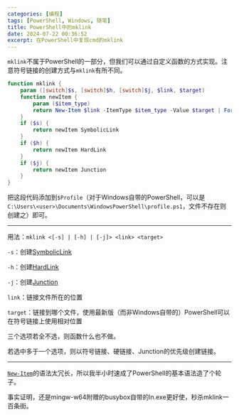 ```yaml
---
categories: [编程]
tags: [PowerShell, Windows, 随笔]
title: PowerShell中的mklink
date: 2024-07-22 00:36:52
excerpt: 在PowerShell中复现cmd的mklink
---
```


`mklink`不属于PowerShell的一部分，但我们可以通过自定义函数的方式实现。注意符号链接的创建方式与`mklink`有所不同。

```ps1
function mklink {
	param ([switch]$s, [switch]$h, [switch]$j, $link, $target)
	function newItem {
		param ($item_type)
		return New-Item $link -ItemType $item_type -Value $target | Format-Table LinkType, Target
	}
	if ($s) {
		return newItem SymbolicLink
	}
	if ($h) {
		return newItem HardLink
	}
	if ($j) {
		return newItem Junction
	}
}
```

把这段代码添加到`$Profile`（对于Windows自带的PowerShell，可以是`C:\Users\<user>\Documents\WindowsPowerShell\profile.ps1`，文件不存在则创建之）即可。

---

用法：`mklink <[-s] | [-h] | [-j]> <link> <target>`

`-s`：创建[SymbolicLink](https://learn.microsoft.com/zh-cn/windows/win32/fileio/symbolic-links '符号链接')

`-h`：创建[HardLink](https://learn.microsoft.com/zh-cn/windows/win32/fileio/hard-links-and-junctions#hard-links '硬链接')

`-j`：创建[Junction](https://learn.microsoft.com/zh-cn/windows/win32/fileio/hard-links-and-junctions#junctions '这个有中文名吗？')

`link`：链接文件所在的位置

`target`：链接到哪个文件，使用最新版（而非Windows自带的）PowerShell可以在符号链接上使用相对位置

三个选项若全不选，则函数什么也不做。

若选中多于一个选项，则以符号链接、硬链接、Junction的优先级创建链接。

---

[`New-Item`](https://learn.microsoft.com/zh-cn/powershell/module/microsoft.powershell.management/new-item)的语法太冗长，所以我半小时速成了PowerShell的基本语法造了个轮子。

事实证明，还是mingw-w64附赠的busybox自带的ln.exe更好使，秒杀mklink一百条街。
